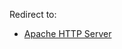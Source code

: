 Redirect to:

*   [Apache HTTP Server](/index.php?title=Apache_HTTP_Server&redirect=no "Apache HTTP Server")
